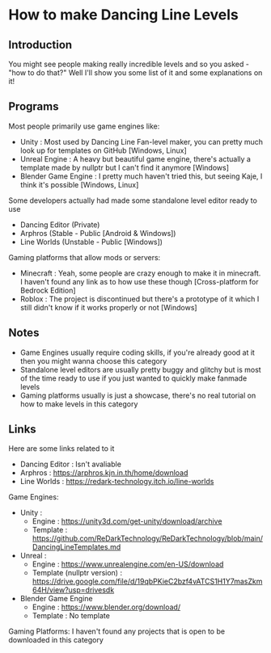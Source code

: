 # How to make Dancing Line Levels
## Introduction
You might see people making really incredible levels and so you asked - "how to do that?"
Well I'll show you some list of it and some explanations on it!

## Programs
Most people primarily use game engines like:
- Unity : Most used by Dancing Line Fan-level maker, you can pretty much look up for templates on GitHub [Windows, Linux]
- Unreal Engine : A heavy but beautiful game engine, there's actually a template made by nullptr but I can't find it anymore [Windows]
- Blender Game Engine : I pretty much haven't tried this, but seeing Kaje, I think it's possible [Windows, Linux]

Some developers actually had made some standalone level editor ready to use
- Dancing Editor (Private)
- Arphros (Stable - Public [Android & Windows])
- Line Worlds (Unstable - Public [Windows])

Gaming platforms that allow mods or servers:
- Minecraft : Yeah, some people are crazy enough to make it in minecraft. I haven't found any link as to how use these though [Cross-platform for Bedrock Edition]
- Roblox : The project is discontinued but there's a prototype of it which I still didn't know if it works properly or not [Windows]

## Notes
- Game Engines usually require coding skills, if you're already good at it then you might wanna choose this category
- Standalone level editors are usually pretty buggy and glitchy but is most of the time ready to use if you just wanted to quickly make fanmade levels
- Gaming platforms usually is just a showcase, there's no real tutorial on how to make levels in this category

## Links
Here are some links related to it
- Dancing Editor : Isn't avaliable
- Arphros : https://arphros.kjn.in.th/home/download
- Line Worlds : https://redark-technology.itch.io/line-worlds

Game Engines:
- Unity :
  - Engine : https://unity3d.com/get-unity/download/archive
  - Template : https://github.com/ReDarkTechnology/ReDarkTechnology/blob/main/DancingLineTemplates.md
- Unreal :
  - Engine : https://www.unrealengine.com/en-US/download
  - Template (nullptr version) : https://drive.google.com/file/d/19qbPKieC2bzf4vATCS1H1Y7masZkm64H/view?usp=drivesdk
- Blender Game Engine
  - Engine : https://www.blender.org/download/
  - Template : No template

Gaming Platforms: I haven't found any projects that is open to be downloaded in this category
